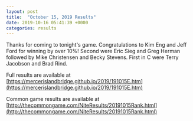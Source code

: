 ```yaml
---
layout: post
title:  "October 15, 2019 Results"
date: 2019-10-16 05:41:39 +0000
categories: results
---
```

Thanks for coming to tonight's game. Congratulations to Kim Eng and Jeff Ford for winning by over 10%! Second were Eric Sieg and Greg Herman followed by Mike Christensen and Becky Stevens. First in C were Terry Jacobson and Brad Rind.

Full results are available at [https://mercerislandbridge.github.io/2019/191015E.htm](https://mercerislandbridge.github.io/2019/191015E.htm)

Common game results are available at [http://thecommongame.com/NiteResults/20191015Rank.html](http://thecommongame.com/NiteResults/20191015Rank.html)
